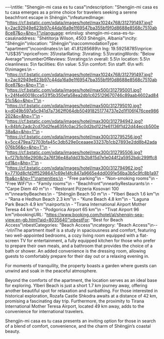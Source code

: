 ---\ntitle: "Shengjin-mi casa es tu casa"\ndescription: "Shengjin-mi casa es tu casa emerges as a prime choice for travelers seeking a serene beachfront escape in Shëngjin."\nfeaturedImage: "https://cf.bstatic.com/xdata/images/hotel/max1024x768/312791497.jpg?k=2ac92949e623b97c44da16a9e1f69547ba355bf9f0d8688e8568c7510ab8ce87&o=&hp=1"\nlanguage: en\nslug: shengjin-mi-casa-es-tu-casa\naddress: "Shëtitorja Wilson, 4503 Shëngjin, Albania"\ncity: "Shëngjin"\nlocation: "Shëngjin"\naccommodationType: "apartment"\ncoordinates:\n  lat: 41.81285689\n  lng: 19.59258785\nprice: "US$35"\npriceFrom: 35\nstarRating: 3\nrating: 5.5\nratingWords: "Below Average"\nnumberOfReviews: 5\nratings:\n  overall: 5.5\n  location: 5.5\n  cleanliness: 5\n  facilities: 6\n  value: 5.5\n  comfort: 5\n  staff: 6\n  wifi: 0\nimages:\n  - "https://cf.bstatic.com/xdata/images/hotel/max1024x768/312791497.jpg?k=2ac92949e623b97c44da16a9e1f69547ba355bf9f0d8688e8568c7510ab8ce87&o=&hp=1"\n  - "https://cf.bstatic.com/xdata/images/hotel/max500/312795001.jpg?k=24f4e60018cce531f5b350efa58ea2db1c625129670746c89aab4602ad8421c5&o=&hp=1"\n  - "https://cf.bstatic.com/xdata/images/hotel/max500/312795010.jpg?k=d049b597a5c941d7a7362ff064db504918251774737e2d1f106f476cee986202&o=&hp=1"\n  - "https://cf.bstatic.com/xdata/images/hotel/max300/312794942.jpg?k=84bfc2adc2cd70d2fea635fc0ac25c0d2bd122fe61136f1d22d44eccb500e38a&o=&hp=1"\n  - "https://cf.bstatic.com/xdata/images/hotel/max300/312795256.jpg?k=5cc479ea72703bfa45c3db529e0ceaaee33237b1cb27893e2dd8b42ada076b56&o=&hp=1"\n  - "https://cf.bstatic.com/xdata/images/hotel/max300/312795506.jpg?k=f27b1b16e2908c2a76f36e48a1dd31b2b815d7e1e044f2a5952bdc299ffc8cd1&o=&hp=1"\n  - "https://cf.bstatic.com/xdata/images/hotel/max300/312794962.jpg?k=7710d8cfd2ff5298647c69e14fc847a9665e4dd0091e56ba3b5c9fc8b1a97fba&o=&hp=1"\namenities:\n  - "Free parking"\n  - "Non-smoking rooms"\n  - "Free WiFi"\n  - "Family rooms"\n  - "Beachfront"\nnearbyRestaurants:\n  - "Carpe Diem 40 m"\n  - "Restorant Pizzeria Kosovari 100 m"\nnearbyBeaches:\n  - "Shëngjin Beach 50 m"\n  - "Ylberi Beach 1.6 km"\n  - "Rana e Hedhun Beach 2.3 km"\n  - "Kune Beach 4.8 km"\n  - "Laguna Park Beach 4.9 km"\nairports:\n  - "Tirana International Airport Mother Teresa 44 km"\n  - "Podgorica Airport 65 km"\n  - "Tivat Airport 96 km"\nbookingURL: "https://www.booking.com/hotel/al/shenqin-sea-view.en-gb.html?aid=8035640"\nbestFor: "Best for Beach Access"\nbestCategories: "Beach Access"\ncategory: "Beach Access"\n---\n\nThe apartment itself is a study in spaciousness and comfort, featuring two well-appointed bedrooms, a cozy living room equipped with a flat-screen TV for entertainment, a fully equipped kitchen for those who prefer to prepare their own meals, and a bathroom that provides the choice of a bath or shower. An added convenience is the dressing room, allowing guests to comfortably prepare for their day out or a relaxing evening in.

For moments of tranquility, the property boasts a garden where guests can unwind and soak in the peaceful atmosphere. 

Beyond the comforts of the apartment, the location serves as an ideal base for exploring. Ylberi Beach is just a short 1.7 km journey away, offering another beautiful spot for relaxation and sunbathing. For those interested in historical exploration, Rozafa Castle Shkodra awaits at a distance of 42 km, promising a fascinating day trip. Furthermore, the proximity to Tirana International Mother Teresa Airport, located 49 km away, adds to the convenience for international travelers.

Shengjin-mi casa es tu casa presents an inviting option for those in search of a blend of comfort, convenience, and the charm of Shëngjin’s coastal beauty.